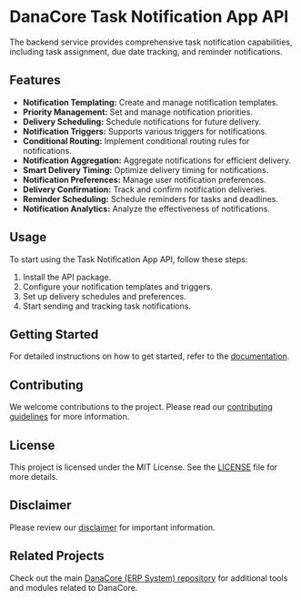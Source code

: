 # DanaCore Task Notification App API

The backend service provides comprehensive task notification capabilities, including task assignment, due date tracking, and reminder notifications.

## Features

- **Notification Templating:** Create and manage notification templates.
- **Priority Management:** Set and manage notification priorities.
- **Delivery Scheduling:** Schedule notifications for future delivery.
- **Notification Triggers:** Supports various triggers for notifications.
- **Conditional Routing:** Implement conditional routing rules for notifications.
- **Notification Aggregation:** Aggregate notifications for efficient delivery.
- **Smart Delivery Timing:** Optimize delivery timing for notifications.
- **Notification Preferences:** Manage user notification preferences.
- **Delivery Confirmation:** Track and confirm notification deliveries.
- **Reminder Scheduling:** Schedule reminders for tasks and deadlines.
- **Notification Analytics:** Analyze the effectiveness of notifications.

## Usage

To start using the Task Notification App API, follow these steps:
1. Install the API package.
2. Configure your notification templates and triggers.
3. Set up delivery schedules and preferences.
4. Start sending and tracking task notifications.

## Getting Started

For detailed instructions on how to get started, refer to the [documentation](https://github.com/navedrasul/danacore-task-notification-api).

## Contributing

We welcome contributions to the project. Please read our [contributing guidelines](https://github.com/navedrasul/danacore-task-notification-api/blob/main/CONTRIBUTING.md) for more information.

## License

This project is licensed under the MIT License. See the [LICENSE](https://github.com/navedrasul/danacore-task-notification-api/blob/main/LICENSE) file for more details.

## Disclaimer

Please review our [disclaimer](https://github.com/navedrasul/danacore-task-notification-api/blob/main/DISCLAIMER.md) for important information.

## Related Projects

Check out the main [DanaCore (ERP System) repository](https://github.com/navedrasul/DanaCore) for additional tools and modules related to DanaCore.
